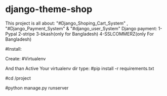 # django-theme-shop

This project is all about: "#Django_Shoping_Cart_System" , "#Django_Payment_System" & "#django_user_System"
Django payment:
1-Pypal
2-stripe
3-bkash(only for Bangladesh)
4-SSLCOMMERZ(only For Bangladesh)


#Install:

Create: #Virtualenv

And than Active Your virtualenv dir
type:
#pip install -r requirements.txt

#cd /project

#python manage.py runserver
